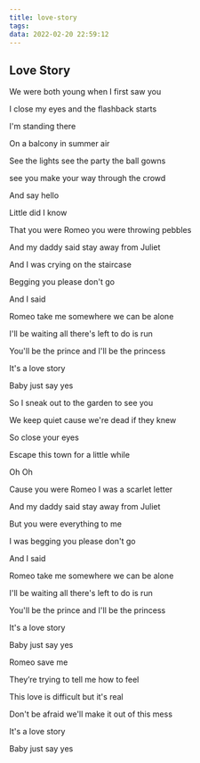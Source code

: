 ```yaml
---
title: love-story
tags:
data: 2022-02-20 22:59:12
---
```


## Love Story


We were both young when I first saw you

I close my eyes and the flashback starts

I'm standing there

On a balcony in summer air

See the lights see the party the ball gowns

see you make your way through the crowd

And say hello

Little did I know

That you were Romeo you were throwing pebbles

And my daddy said stay away from Juliet

And I was crying on the staircase

Begging you please don't go

And I said

Romeo take me somewhere we can be alone

I'll be waiting all there's left to do is run

You'll be the prince and I'll be the princess

It's a love story

Baby just say yes

So I sneak out to the garden to see you

We keep quiet cause we're dead if they knew

So close your eyes

Escape this town for a little while

Oh Oh

Cause you were Romeo I was  a scarlet letter

And my daddy said stay away from Juliet

But you were everything to me

I was begging you please don't go

And I said

Romeo take me somewhere we can be alone

I'll be waiting all there's left to do is run

You'll be the prince and I'll be the princess

It's a love story

Baby just say yes

Romeo save me

They’re trying to tell me how to feel

This love is difficult but it's real

Don't be afraid we'll make it out of this mess

It's a love story

Baby just say yes